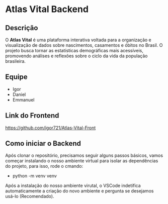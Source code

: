 # Atlas Vital Backend

## Descrição
O **Atlas Vital** é uma plataforma interativa voltada para a organização e visualização de dados sobre nascimentos, casamentos e óbitos no Brasil. O projeto busca tornar as estatísticas demográficas mais acessíveis, promovendo análises e reflexões sobre o ciclo da vida da população brasileira.

## Equipe
- Igor
- Daniel
- Emmanuel

## Link do Frontend
https://github.com/igor721/Atlas-Vital-Front

## Como iniciar o Backend

Após clonar o repositório, precisamos seguir alguns passos básicos, vamos começar instalando o nosso ambiente virtual para isolar as dependências do projeto, para isso, rode o cmando:

  - python -m venv venv

Após a instalação do nosso ambiente virutal, o VSCode indetifica automaticamente a criação do novo ambiente e pergunta se desejamos usá-lo (Recomendado).
